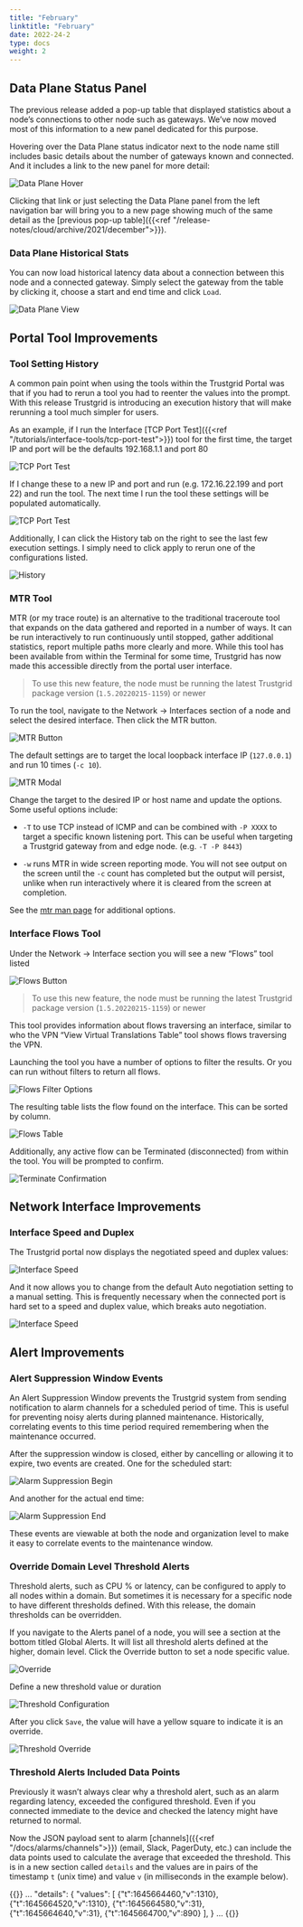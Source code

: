 ```yaml
---
title: "February"
linktitle: "February"
date: 2022-24-2
type: docs
weight: 2
---
```


## Data Plane Status Panel

The previous release added a pop-up table that displayed statistics about a node’s connections to other node such as gateways.  We’ve now moved most of this information to a new panel dedicated for this purpose.  

Hovering over the Data Plane status indicator next to the node name still includes basic details about the number of gateways known and connected. And it includes a link to the new panel for more detail:

![Data Plane Hover](data-plane-hover.png)

Clicking that link or just selecting the Data Plane panel from the left navigation bar will bring you to a new page showing much of the same detail as the [previous pop-up table]({{<ref "/release-notes/cloud/archive/2021/december">}}).

### Data Plane Historical Stats

You can now load historical latency data about a connection between this node and a connected gateway. Simply select the gateway from the table by clicking it, choose a start and end time and click `Load`.

![Data Plane View](data-plane-view.png)

## Portal Tool Improvements

### Tool Setting History

A common pain point when using the tools within the Trustgrid Portal was that if you had to rerun a tool you had to reenter the values into the prompt.   With this release Trustgrid is introducing an execution history that will make rerunning a tool much simpler for users.

As an example, if I run the Interface [TCP Port Test]({{<ref "/tutorials/interface-tools/tcp-port-test">}}) tool for the first time, the target IP and port will be the defaults 192.168.1.1 and port 80

![TCP Port Test](tcp-port-test.png)

If I change these to a new IP and port and run (e.g. 172.16.22.199 and port 22)  and run the tool. The next time I run the tool these settings will be populated automatically.

![TCP Port Test](tcp-port-test-2.png)

Additionally, I can click the History tab on the right to see the last few execution settings. I simply need to click apply to rerun one of the configurations listed.

![History](history.png)

### MTR Tool

MTR (or my trace route) is an alternative to the traditional traceroute tool that expands on the data gathered and reported in a number of ways. It can be run interactively to run continuously until stopped, gather additional statistics, report multiple paths more clearly and more.  While this tool has been available from within the Terminal for some time, Trustgrid has now made this accessible directly from the portal user interface.

> To use this new feature, the node must be running the latest Trustgrid package version (`1.5.20220215-1159`) or newer

To run the tool, navigate to the Network → Interfaces section of a node and select the desired interface. Then click the MTR button.

![MTR Button](mtr-button.png)

The default settings are to target the local loopback interface IP (`127.0.0.1`) and run 10 times (`-c 10`). 

![MTR Modal](mtr-modal.png)

Change the target to the desired IP or host name and update the options.  Some useful options include:

* `-T` to use TCP instead of ICMP and can be combined with `-P XXXX` to target a specific known listening port. This can be useful when targeting a Trustgrid gateway from and edge node. (e.g. `-T -P 8443`)

* `-w` runs MTR in wide screen reporting mode. You will not see output on the screen until the `-c` count has completed but the output will persist, unlike when run interactively where it is cleared from the screen at completion.

See the [mtr man page](https://manpages.ubuntu.com/manpages/bionic/man8/mtr.8.html) for additional options.  

### Interface Flows Tool

Under the Network → Interface section you will see a new “Flows” tool listed

![Flows Button](flows-button.png)

> To use this new feature, the node must be running the latest Trustgrid package version (`1.5.20220215-1159`) or newer

This tool provides information about flows traversing an interface, similar to who the VPN “View Virtual Translations Table” tool shows flows traversing the VPN. 

Launching the tool you have a number of options to filter the results. Or you can run without filters to return all flows.

![Flows Filter Options](flows-modal.png)

The resulting table lists the flow found on the interface. This can be sorted by column.

![Flows Table](terminate-flow.png)

Additionally, any active flow can be Terminated (disconnected) from within the tool. You will be prompted to confirm.

![Terminate Confirmation](terminate-flow-confirm.png)

## Network Interface Improvements

### Interface Speed and Duplex

The Trustgrid portal now displays the negotiated speed and duplex values:

![Interface Speed](eth0.png)

And it now allows you to change from the default Auto negotiation setting to a manual setting. This is frequently necessary when the connected port is hard set to a speed and duplex value, which breaks auto negotiation. 

![Interface Speed](speed.png)

## Alert Improvements

### Alert Suppression Window Events

An Alert Suppression Window prevents the Trustgrid system from sending notification to alarm channels for a scheduled period of time. This is useful for preventing noisy alerts during planned maintenance. Historically, correlating events to this time period required remembering when the maintenance occurred. 

After the suppression window is closed, either by cancelling or allowing it to expire, two events are created.  One for the scheduled start:

![Alarm Suppression Begin](alarm-suppression.png)

And another for the actual end time:

![Alarm Suppression End](alarm-suppression-end.png)

These events are viewable at both the node and organization level to make it easy to correlate events to the maintenance window.

### Override Domain Level Threshold Alerts

Threshold alerts, such as CPU % or latency, can be configured to apply to all nodes within a domain.  But sometimes it is necessary for a specific node to have different thresholds defined. With this release, the domain thresholds can be overridden. 

If you navigate to the Alerts panel of a node, you will see a section at the bottom titled Global Alerts. It will list all threshold alerts defined at the higher, domain level.  Click the Override button to set a node specific value.

![Override](threshold-override.png)

Define a new threshold value or duration

![Threshold Configuration](threshold.png)

After you click `Save`, the value will have a yellow square to indicate it is an override.

![Threshold Override](overridden-threshold.png)

### Threshold Alerts Included Data Points

Previously it wasn’t always clear why a threshold alert, such as an alarm regarding latency, exceeded the configured threshold.  Even if you connected immediate to the device and checked the latency might have returned to normal. 

Now the JSON payload sent to alarm [channels]({{<ref "/docs/alarms/channels">}}) (email, Slack, PagerDuty, etc.) can include the data points used to calculate the average that exceeded the threshold. This is in a new section called `details` and the values are in pairs of the timestamp `t` (unix time) and value `v` (in milliseconds in the example below). 

{{<card code=true header="Alert Payload" lang="JSON">}}
...
"details":	{
	"values":	[
		{"t":1645664460,"v":1310},
		{"t":1645664520,"v":1310},
		{"t":1645664580,"v":31},
		{"t":1645664640,"v":31},
		{"t":1645664700,"v":890}
	],
}
...
{{</card>}}















